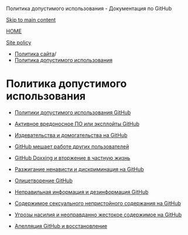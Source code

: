Политика допустимого использования - Документация по GitHub

[Skip to main content](#main-content)

[HOME](/ru)

[Site policy](/ru/site-policy)

* [Политика сайта](/ru/site-policy)/
* [Политика допустимого использования](/ru/site-policy/acceptable-use-policies)

Политика допустимого использования
==========

* [Политики допустимого использования GitHub](/ru/site-policy/acceptable-use-policies/github-acceptable-use-policies)

* [Активное вредоносное ПО или эксплойты GitHub](/ru/site-policy/acceptable-use-policies/github-active-malware-or-exploits)

* [Издевательства и домогательства на GitHub](/ru/site-policy/acceptable-use-policies/github-bullying-and-harassment)

* [GitHub мешает работе других пользователей](/ru/site-policy/acceptable-use-policies/github-disrupting-the-experience-of-other-users)

* [GitHub Doxxing и вторжение в частную жизнь](/ru/site-policy/acceptable-use-policies/github-doxxing-and-invasion-of-privacy)

* [Разжигание ненависти и дискриминация на GitHub](/ru/site-policy/acceptable-use-policies/github-hate-speech-and-discrimination)

* [Олицетворение GitHub](/ru/site-policy/acceptable-use-policies/github-impersonation)

* [Неправильная информация и дезинформация GitHub](/ru/site-policy/acceptable-use-policies/github-misinformation-and-disinformation)

* [Содержимое сексуального непристойного содержания на GitHub](/ru/site-policy/acceptable-use-policies/github-sexually-obscene-content)

* [Угрозы насилия и неоправданно жестокое содержимое на GitHub](/ru/site-policy/acceptable-use-policies/github-threats-of-violence-and-gratuitously-violent-content)

* [Апелляция GitHub и восстановление](/ru/site-policy/acceptable-use-policies/github-appeal-and-reinstatement)
